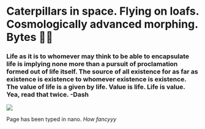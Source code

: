 <h1>Caterpillars in space. Flying on loafs. Cosmologically advanced morphing. Bytes &#127927;&#128027;</h1>
<h3>Life as it is to whomever may think to be able to encapsulate life is implying none more than a pursuit of proclamation formed out of life itself. The source of all existence for as far as existence is existence to whomever existence is existence. The value of life is a given by life. Value is life. Life is value. Yea, read that twice. -Dash</h3>
<img src='https://www.bruceclay.com/wp-content/uploads/2020/07/caterpillar-1200px.jpg' />
<p>Page has been typed in nano. <i>How fancyyy</i></p>
